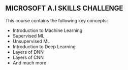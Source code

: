 <h2> MICROSOFT A.I SKILLS CHALLENGE</h2>
<p>This course contains the following key concepts:</p>
<ul>
  <li>Introduction to Machine Learning</li>
  <li>Supervised ML</li>
  <li>Unsupervised ML</li>
  <li>Introduction to Deep Learning</li>
  <li>Layers of DNN</li>
  <li>Layers of CNN</li>
  <li>And much more</li>
</ul>
